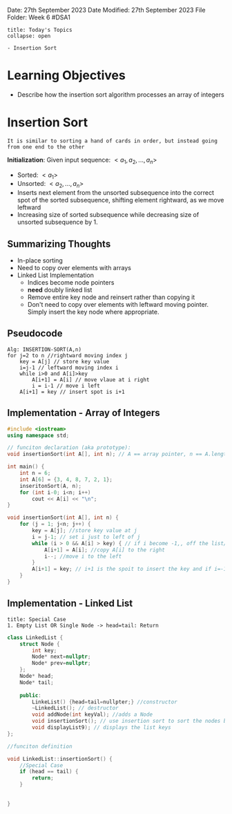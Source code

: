 Date: 27th September 2023
Date Modified: 27th September 2023
File Folder: Week 6
#DSA1

```ad-abstract
title: Today's Topics
collapse: open

- Insertion Sort

```

# Learning Objectives

- Describe how the insertion sort algorithm processes an array of integers

# Insertion Sort

```ad-note
It is similar to sorting a hand of cards in order, but instead going from one end to the other
```

**Initialization**: Given input sequence: $< a_1, a_2, ..., a_n>$
- Sorted: $<a_1>$
- Unsorted: $<a_2,...,a_n>$
- Inserts next element from the unsorted subsequence into the correct spot of the sorted subsequence, shifting element rightward, as we move leftward
- Increasing size of sorted subsequence while decreasing size of unsorted subsequence by 1.

## Summarizing Thoughts

- In-place sorting
- Need to  copy over elements with arrays
- Linked List Implementation
	- Indices become node pointers
	- **need** doubly linked list
	- Remove entire key node and reinsert rather than copying it
	- Don't need to copy over elements with leftward moving pointer. Simply insert the key node where appropriate.

## Pseudocode

```
Alg: INSERTION-SORT(A,n)
for j=2 to n //rightward moving index j
	key = A[j] // store key value
	i=j-1 // leftward moving index i
	while i>0 and A[i]>key
		A[i+1] = A[i] // move vlaue at i right
		i = i-1 // move i left
	A[i+1] = key // insert spot is i+1
```

## Implementation - Array of Integers

```c++
#include <iostream>
using namespace std;

// funciton declaration (aka prototype):
void insertionSort(int A[], int n); // A == array pointer, n == A.length

int main() {
	int n = 6;
	int A[6] = {3, 4, 8, 7, 2, 1};
	inseritonSort(A, n);
	for (int i-0; i<n; i++) 
		cout << A[i] << "\n";
}

void insertionSort(int A[], int n) {
	for (j = 1; j<n; j++) {
		key = A[j]; //store key value at j
		i = j-1; // set i just to left of j
		while (i > 0 && A[i] > key) { // if i become -1,, off the list/array
			A[i+1] = A[i]; //copy A[i] to the right
			i--; //move i to the left
		}
		A[i+1] = key; // i+1 is the spoit to insert the key and if i=-1, it is the front at 0
	}
}
```


## Implementation - Linked List

```ad-summary
title: Special Case
1. Empty List OR Single Node -> head=tail: Return
```



```c++
class LinkedList {
	struct Node {
		int key;
		Node* next=nullptr;
		Node* prev=nullptr;
	};
	Node* head;
	Node* tail;
	
	public:
		LinkeList() {head=tail=nullpter;} //constructor
		~LinkedList(); // destructor
		void addNode(int keyVal); //adds a Node 
		void insertionSort(); // use insertion sort to sort the nodes by key
		void displayList9); // displays the list keys
};

//funciton definition

void LinkedList::insertionSort() {
	//Special Case
	if (head == tail) {
		return;
	}
	
	
}
```




